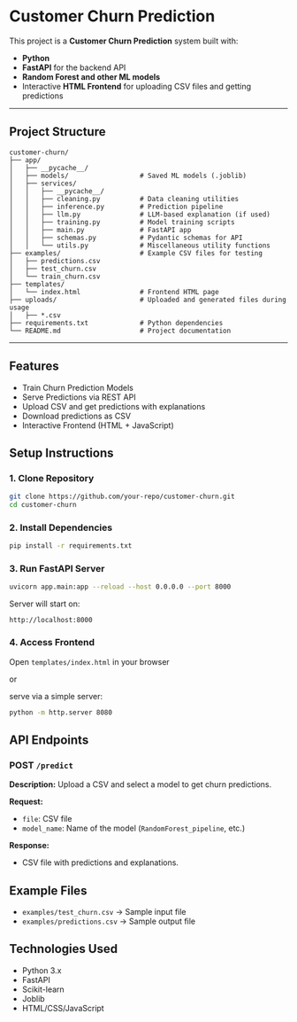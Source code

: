 # Customer Churn Prediction

This project is a **Customer Churn Prediction** system built with:

* **Python**
* **FastAPI** for the backend API
* **Random Forest and other ML models**
* Interactive **HTML Frontend** for uploading CSV files and getting predictions

---

## Project Structure

```
customer-churn/
├── app/
│   ├── __pycache__/
│   ├── models/                  # Saved ML models (.joblib)
│   ├── services/
│   │   ├── __pycache__/
│   │   ├── cleaning.py          # Data cleaning utilities
│   │   ├── inference.py         # Prediction pipeline
│   │   ├── llm.py               # LLM-based explanation (if used)
│   │   ├── training.py          # Model training scripts
│   │   ├── main.py              # FastAPI app
│   │   ├── schemas.py           # Pydantic schemas for API
│   │   └── utils.py             # Miscellaneous utility functions
├── examples/                    # Example CSV files for testing
│   ├── predictions.csv
│   ├── test_churn.csv
│   └── train_churn.csv
├── templates/
│   └── index.html               # Frontend HTML page
├── uploads/                     # Uploaded and generated files during usage
│   ├── *.csv
├── requirements.txt             # Python dependencies
└── README.md                    # Project documentation
```

---

## Features

* Train Churn Prediction Models
* Serve Predictions via REST API
* Upload CSV and get predictions with explanations
* Download predictions as CSV
* Interactive Frontend (HTML + JavaScript)

## Setup Instructions

### 1. Clone Repository

```bash
git clone https://github.com/your-repo/customer-churn.git
cd customer-churn
```

### 2. Install Dependencies

```bash
pip install -r requirements.txt
```

### 3. Run FastAPI Server

```bash
uvicorn app.main:app --reload --host 0.0.0.0 --port 8000
```

Server will start on:

```
http://localhost:8000
```

### 4. Access Frontend

Open `templates/index.html` in your browser

or

serve via a simple server:

```bash
python -m http.server 8080
```


## API Endpoints

### POST `/predict`

**Description:** Upload a CSV and select a model to get churn predictions.

**Request:**

* `file`: CSV file
* `model_name`: Name of the model (`RandomForest_pipeline`, etc.)

**Response:**

* CSV file with predictions and explanations.



## Example Files

* `examples/test_churn.csv` → Sample input file
* `examples/predictions.csv` → Sample output file



## Technologies Used

* Python 3.x
* FastAPI
* Scikit-learn
* Joblib
* HTML/CSS/JavaScript


